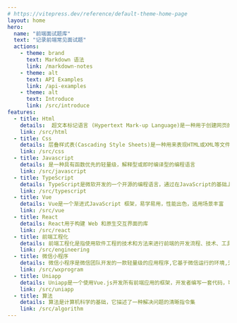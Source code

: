 ```yaml
---
# https://vitepress.dev/reference/default-theme-home-page
layout: home
hero:
  name: "前端面试题库"
  text: "记录前端常见面试题"
  actions:
    - theme: brand
      text: Markdown 语法
      link: /markdown-notes
    - theme: alt
      text: API Examples
      link: /api-examples
    - theme: alt
      text: Introduce
      link: /src/introduce
features:
  - title: Html
    details:  超文本标记语言 (Hypertext Mark-up Language)是一种用于创建网页的标准标记语言。
    link: /src/html
  - title: Css
    details: 层叠样式表(Cascading Style Sheets)是一种用来表现HTML或XML等文件样式的计算机语言
    link: /src/css
  - title: Javascript
    details: 是一种具有函数优先的轻量级，解释型或即时编译型的编程语言
    link: /src/javascript
  - title: TypeScript
    details: TypeScript是微软开发的一个开源的编程语言，通过在JavaScript的基础上添加静态类型定义构建而成
    link: /src/typescript
  - title: Vue
    details: Vue是一个渐进式JavaScript 框架，易学易用，性能出色，适用场景丰富
    link: /src/vue
  - title: React
    details: React用于构建 Web 和原生交互界面的库
    link: /src/react
  - title: 前端工程化
    details: 前端工程化是指使用软件工程的技术和方法来进行前端的开发流程、技术、工具、经验等规范化、标准化
    link: /src/engineering
  - title: 微信小程序
    details: 微信小程序是微信团队开发的一款轻量级的应用程序,它基于微信运行的环境,无需安装即可使用
    link: /src/wxprogram
  - title: Uniapp
    details: Uniapp是一个使用Vue.js开发所有前端应用的框架，开发者编写一套代码，可发布到iOS、Android、Web（响应式）、以及各种小程序、快应用等多个平台
    link: /src/uniapp
  - title: 算法
    details: 算法是计算机科学的基础，它描述了一种解决问题的清晰指令集
    link: /src/algorithm
---
```

